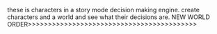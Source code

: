 these is characters in a story mode decision making engine.
create characters and a world and see what their decisions are.
NEW WORLD ORDER>>>>>>>>>>>>>>>>>>>>>>>>>>>>>>>>>>>>>>>>>>
